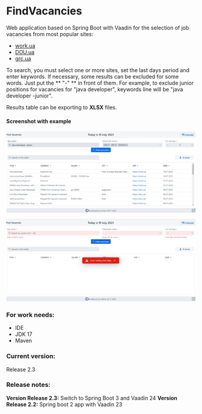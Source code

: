 # FindVacancies

Web application based on Spring Boot with Vaadin for the selection of job vacancies from most popular sites:
- [work.ua](http://work.ua)
- [DOU.ua](http://DOU.ua)
- [grc.ua](https://grc.ua/)

To search, you must select one or more sites, set the last days period and enter keywords.
If necessary, some results can be excluded for some words. Just put the ** "-" ** in front of them. For example, to exclude junior positions for vacancies for "java developer", keywords line will be "java developer -junior".

Results table can be exporting to **XLSX** files.

#### Screenshot with example
![](src/main/resources/images/Search_result.jpg)

![](src/main/resources/images/Invalid_params.jpg)

### **For work needs:**
- IDE
- JDK 17
- Maven

### **Current version:**
Release 2.3

### **Release notes:**
**Version Release 2.3:** Switch to Spring Boot 3 and Vaadin 24
**Version Release 2.2:** Spring boot 2 app with Vaadin 23

